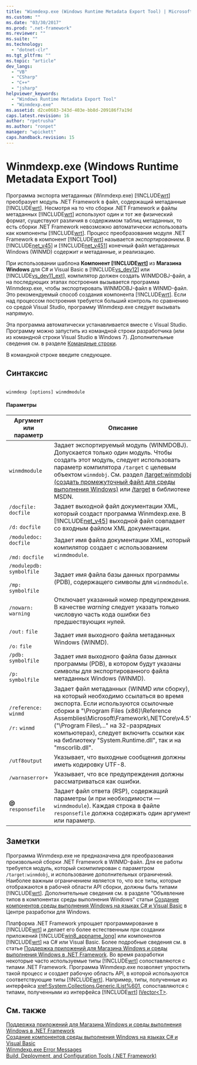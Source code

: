 ```yaml
---
title: "Winmdexp.exe (Windows Runtime Metadata Export Tool) | Microsoft Docs"
ms.custom: ""
ms.date: "03/30/2017"
ms.prod: ".net-framework"
ms.reviewer: ""
ms.suite: ""
ms.technology: 
  - "dotnet-clr"
ms.tgt_pltfrm: ""
ms.topic: "article"
dev_langs: 
  - "VB"
  - "CSharp"
  - "C++"
  - "jsharp"
helpviewer_keywords: 
  - "Windows Runtime Metadata Export Tool"
  - "Winmdexp.exe"
ms.assetid: d2ce0683-343d-403e-bb8d-209186f7a19d
caps.latest.revision: 16
author: "rpetrusha"
ms.author: "ronpet"
manager: "wpickett"
caps.handback.revision: 15
---
```

# Winmdexp.exe (Windows Runtime Metadata Export Tool)
Программа экспорта метаданных \(Winmdexp.exe\) [!INCLUDE[wrt](../../../includes/wrt-md.md)] преобразует модуль .NET Framework в файл, содержащий метаданные [!INCLUDE[wrt](../../../includes/wrt-md.md)].  Несмотря на то что сборки .NET Framework и файлы метаданных [!INCLUDE[wrt](../../../includes/wrt-md.md)] используют один и тот же физический формат, существуют различия в содержимом таблиц метаданных, то есть сборки .NET Framework невозможно автоматически использовать как компоненты [!INCLUDE[wrt](../../../includes/wrt-md.md)].  Процесс преобразования модуля .NET Framework в компонент [!INCLUDE[wrt](../../../includes/wrt-md.md)] называется *экспортированием*.  В [!INCLUDE[net_v45](../../../includes/net-v45-md.md)] и [!INCLUDE[net_v451](../../../includes/net-v451-md.md)] конечный файл метаданных Windows \(WINMD\) содержит и метаданные, и реализацию.  
  
 При использовании шаблона **Компонент [!INCLUDE[wrt](../../../includes/wrt-md.md)]** из **Магазина Windows** для C\# и Visual Basic в [!INCLUDE[vs_dev12](../../../includes/vs-dev12-md.md)] или [!INCLUDE[vs_dev11_ext](../../../includes/vs-dev11-ext-md.md)], компилятор должен создать WINMDOBJ\-файл, а на последующих этапах построения вызывается программа Winmdexp.exe, чтобы экспортировать WINMDOBJ\-файл в WINMD\-файл.  Это рекомендуемый способ создания компонента [!INCLUDE[wrt](../../../includes/wrt-md.md)].  Если над процессом построения требуется больший контроль по сравнению со средой Visual Studio, программу Winmdexp.exe следует вызывать напрямую.  
  
 Эта программа автоматически устанавливается вместе с Visual Studio.  Программу можно запустить из командной строки разработчика \(или из командной строки Visual Studio в Windows 7\).  Дополнительные сведения см. в разделе [Командные строки](../../../docs/framework/tools/developer-command-prompt-for-vs.md).  
  
 В командной строке введите следующее.  
  
## Синтаксис  
  
```  
  
winmdexp [options] winmdmodule  
```  
  
#### Параметры  
  
|Аргумент или параметр|Описание|  
|---------------------------|--------------|  
|`winmdmodule`|Задает экспортируемый модуль \(WINMDOBJ\).  Допускается только один модуль.  Чтобы создать этот модуль, следует использовать параметр компилятора `/target` с целевым объектом `winmdobj`.  См. раздел [\/target:winmdobj \(создать промежуточный файл для среды выполнения Windows\)](../Topic/-target:winmdobj%20\(C%23%20Compiler%20Options\).md) или [\/target](../Topic/-target%20\(Visual%20Basic\).md) в библиотеке MSDN.|  
|`/docfile:` `docfile`<br /><br /> `/d:` `docfile`|Задает выходной файл документации XML, который создаст программа Winmdexp.exe.  В [!INCLUDE[net_v45](../../../includes/net-v45-md.md)] выходной файл совпадает со входным файлом XML документации.|  
|`/moduledoc:` `docfile`<br /><br /> `/md:` `docfile`|Задает имя файла документации XML, который компилятор создает с использованием `winmdmodule`.|  
|`/modulepdb:` `symbolfile`<br /><br /> `/mp:` `symbolfile`|Задает имя файла базы данных программы \(PDB\), содержащего символы для `winmdmodule`.|  
|`/nowarn:` `warning`|Отключает указанный номер предупреждения.  В качестве *warning* следует указать только числовую часть кода ошибки без предшествующих нулей.|  
|`/out:` `file`<br /><br /> `/o:` `file`|Задает имя выходного файла метаданных Windows \(WINMD\).|  
|`/pdb:` `symbolfile`<br /><br /> `/p:` `symbolfile`|Задает имя выходного файла базы данных программы \(PDB\), в котором будут указаны символы для экспортированного файла метаданных Windows \(WINMD\).|  
|`/reference:` `winmd`<br /><br /> `/r:` `winmd`|Задает файл метаданных \(WINMD или сборку\), на который необходимо ссылаться во время экспорта.  Если используются ссылочные сборки в "\\Program Files \(x86\)\\Reference Assemblies\\Microsoft\\Framework\\.NETCore\\v4.5" \("\\Program Files\\..." на 32\-разрядных компьютерах\), следует включить ссылки как на библиотеку "System.Runtime.dll", так и на "mscorlib.dll".|  
|`/utf8output`|Указывает, что выходные сообщения должны иметь кодировку UTF\-8.|  
|`/warnaserror+`|Указывает, что все предупреждения должны рассматриваться как ошибки.|  
|**@** `responsefile`|Задает файл ответа \(RSP\), содержащий параметры \(и при необходимости — `winmdmodule`\).  Каждая строка в файле `responsefile` должна содержать один аргумент или параметр.|  
  
## Заметки  
 Программа Winmdexp.exe не предназначена для преобразования произвольной сборки .NET Framework в WINMD\-файл.  Для ее работы требуется модуль, который скомпилирован с параметром `/target:winmdobj`, и использование дополнительных ограничений.  Наиболее важным ограничением является то, что все типы, которые отображаются в рабочей области API сборки, должны быть типами [!INCLUDE[wrt](../../../includes/wrt-md.md)].  Дополнительные сведения см. в разделе "Объявление типов в компонентах среды выполнения Windows" статьи [Создание компонентов среды выполнения Windows на языках C\# и Visual Basic](http://go.microsoft.com/fwlink/p/?LinkID=238313) в Центре разработки для Windows.  
  
 Платформа .NET Framework упрощает программирование в [!INCLUDE[wrt](../../../includes/wrt-md.md)] и делает его более естественным при создании приложений [!INCLUDE[win8_appname_long](../../../includes/win8-appname-long-md.md)] или компонентов [!INCLUDE[wrt](../../../includes/wrt-md.md)] на C\# или Visual Basic.  Более подробные сведения см. в статье [Поддержка приложений для Магазина Windows и среды выполнения Windows в .NET Framework](../../../docs/standard/cross-platform/support-for-windows-store-apps-and-windows-runtime.md).  Во время разработки некоторые часто используемые типы [!INCLUDE[wrt](../../../includes/wrt-md.md)] сопоставляются с типами .NET Framework.  Программа Winmdexp.exe позволяет упростить такой процесс и создает рабочую область API, в которой используются соответствующие типы [!INCLUDE[wrt](../../../includes/wrt-md.md)].  Например, типы, полученные из интерфейса <xref:System.Collections.Generic.IList%601>, сопоставляются с типами, полученными из интерфейса [!INCLUDE[wrt](../../../includes/wrt-md.md)] [IVector\<T\>](http://go.microsoft.com/fwlink/p/?LinkId=251132).  
  
## См. также  
 [Поддержка приложений для Магазина Windows и среды выполнения Windows в .NET Framework](../../../docs/standard/cross-platform/support-for-windows-store-apps-and-windows-runtime.md)   
 [Создание компонентов среды выполнения Windows на языках C\# и Visual Basic](http://go.microsoft.com/fwlink/p/?LinkID=238313)   
 [Winmdexp.exe Error Messages](../../../docs/framework/tools/winmdexp-exe-error-messages.md)   
 [Build, Deployment, and Configuration Tools \(.NET Framework\)](http://msdn.microsoft.com/ru-ru/b8c921be-6012-4181-b8d4-ab15813fc9a7)